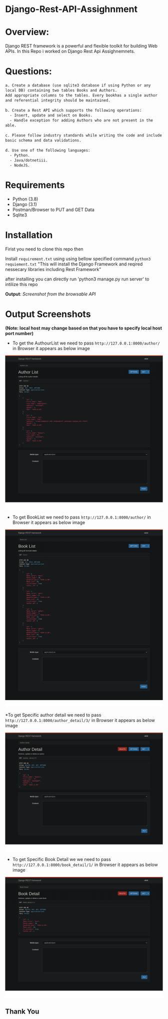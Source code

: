 # Django-Rest-API-Assighnment

# Overview:

Django REST framework is a powerful and flexible toolkit for building Web APIs.
In this Repo i worked on Django Rest Api Assighnemnets.

# Questions: 
    a. Create a database (use sqlite3 database if using Python or any local DB) containing two tables Books and Authors. 
    Add appropriate columns to the tables. Every bookhas a single author and referential integrity should be maintained.
  
    b. Create a Rest API which supports the following operations:
      - Insert, update and select on Books.
      - Handle exception for adding Authors who are not present in the able.

    c. Please follow industry standards while writing the code and include basic schema and data validations.

    d. Use one of the following languages:
      - Python.
      - Java/dotnetiii.
      - NodeJS.
  
  
# Requirements

* Python (3.8)
* Django (3.1)
* Postman/Browser to PUT and GET Data
* Sqlite3

# Installation
  Firist you need to clone this repo then

  Install `requirement.txt` using using bellow specified command
      `python3 requiement.txt`
      "This will install the Django Framework and reqired nessecary libraries including Rest Framework"

  after installing you can directly run 'python3 manage.py run server' to intilize this repo

**Output**: *Screenshot from the browsable API*

# Output Screenshots 
**(Note: local host may change based on that you have to specify local host port number)**

* To get the AuthourList we need to pass `http://127.0.0.1:8000/author/` in Browser it appears as below image

![alt text](https://github.com/NikhilG50/Django-Rest-API-Assighnment/blob/main/Output_Screenshots/AuthourList.png)

* To get BookList we need to pass `http://127.0.0.1:8000/author/` in Browser it appears as below image

![alt text](https://github.com/NikhilG50/Django-Rest-API-Assighnment/blob/main/Output_Screenshots/BookList.png)

*To get Specific author detail  we need to pass  `http://127.0.0.1:8000/author_detail/3/` in Browser it appears as below image

![alt text](https://github.com/NikhilG50/Django-Rest-API-Assighnment/blob/main/Output_Screenshots/AuthorDetail_3rd.png)

* To get Specific Book Detail we we need to pass  `http://127.0.0.1:8000/book_detail/1/` in Browser it appears as below image
 
![alt text](https://github.com/NikhilG50/Django-Rest-API-Assighnment/blob/main/Output_Screenshots/BookDetail_1.png)



## Thank You
